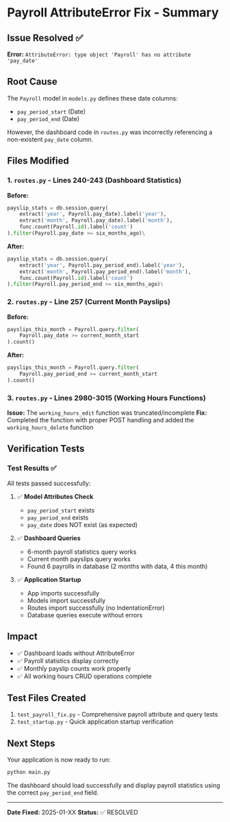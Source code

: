 # Payroll AttributeError Fix - Summary

## Issue Resolved ✅
**Error:** `AttributeError: type object 'Payroll' has no attribute 'pay_date'`

## Root Cause
The `Payroll` model in `models.py` defines these date columns:
- `pay_period_start` (Date)
- `pay_period_end` (Date)

However, the dashboard code in `routes.py` was incorrectly referencing a non-existent `pay_date` column.

## Files Modified

### 1. `routes.py` - Lines 240-243 (Dashboard Statistics)
**Before:**
```python
payslip_stats = db.session.query(
    extract('year', Payroll.pay_date).label('year'),
    extract('month', Payroll.pay_date).label('month'),
    func.count(Payroll.id).label('count')
).filter(Payroll.pay_date >= six_months_ago)\
```

**After:**
```python
payslip_stats = db.session.query(
    extract('year', Payroll.pay_period_end).label('year'),
    extract('month', Payroll.pay_period_end).label('month'),
    func.count(Payroll.id).label('count')
).filter(Payroll.pay_period_end >= six_months_ago)\
```

### 2. `routes.py` - Line 257 (Current Month Payslips)
**Before:**
```python
payslips_this_month = Payroll.query.filter(
    Payroll.pay_date >= current_month_start
).count()
```

**After:**
```python
payslips_this_month = Payroll.query.filter(
    Payroll.pay_period_end >= current_month_start
).count()
```

### 3. `routes.py` - Lines 2980-3015 (Working Hours Functions)
**Issue:** The `working_hours_edit` function was truncated/incomplete
**Fix:** Completed the function with proper POST handling and added the `working_hours_delete` function

## Verification Tests

### Test Results ✅
All tests passed successfully:

1. ✅ **Model Attributes Check**
   - `pay_period_start` exists
   - `pay_period_end` exists
   - `pay_date` does NOT exist (as expected)

2. ✅ **Dashboard Queries**
   - 6-month payroll statistics query works
   - Current month payslips query works
   - Found 6 payrolls in database (2 months with data, 4 this month)

3. ✅ **Application Startup**
   - App imports successfully
   - Models import successfully
   - Routes import successfully (no IndentationError)
   - Database queries execute without errors

## Impact
- ✅ Dashboard loads without AttributeError
- ✅ Payroll statistics display correctly
- ✅ Monthly payslip counts work properly
- ✅ All working hours CRUD operations complete

## Test Files Created
1. `test_payroll_fix.py` - Comprehensive payroll attribute and query tests
2. `test_startup.py` - Quick application startup verification

## Next Steps
Your application is now ready to run:

```bash
python main.py
```

The dashboard should load successfully and display payroll statistics using the correct `pay_period_end` field.

---

**Date Fixed:** 2025-01-XX
**Status:** ✅ RESOLVED
